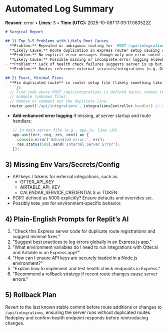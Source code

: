 # Automated Log Summary

**Reason:** error • **Lines:** 3 • **Time (UTC):** 2025-10-08T17:09:17.063522Z

<!-- fingerprint:5e457ef9a89a -->

```markdown
# Surgical Report

## 1) Top 3–5 Problems with Likely Root Causes
- **Problem:** Repeated or ambiguous routing for `POST /api/integrations` listed twice in logs  
  **Likely Cause:** Route duplication in express router setup causing conflicts or unexpected behavior.
- **Problem:** No explicit error messages though only one error noted is the console output that server started, no critical failures seen  
  **Likely Cause:** Possible missing or incomplete error logging elsewhere; logs incomplete.
- **Problem:** Lack of health check failures suggests server is up but does not guarantee downstream service connectivity or authentication setup.
- **Problem:** Routes reference external services/integrations (e.g. Otter, Airtable), possibility of missing or misconfigured environment variables for API keys or secrets.

## 2) Exact, Minimal Fixes
- **Fix duplicated route** in router setup file (likely something like `routes/integrations.js` or main `app.js`):  
  ```js
  // Find code where POST /api/integrations is defined twice; remove the redundant one
  // Example (unknown file):
  // Remove or comment out the duplicate line:
  router.post('/api/integrations', integrationsController.handler) // remove duplicate
  ```
- **Add enhanced error logging** if missing, at server startup and route handlers:  
  ```js
  // In main server file (e.g., app.js, line ~30)
  app.use((err, req, res, next) => {
    console.error('Unhandled error:', err);
    res.status(500).send('Internal Server Error');
  });
  ```

## 3) Missing Env Vars/Secrets/Config
- API keys / tokens for external integrations, such as:
  - OTTER_API_KEY
  - AIRTABLE_API_KEY
  - CALENDAR_SERVICE_CREDENTIALS or TOKEN
- PORT defined as 5000 explicitly? Ensure defaults and overrides set.
- Possibly `NODE_ENV` for environment-specific behavior.

## 4) Plain-English Prompts for Replit’s AI
1. "Check this Express server code for duplicate route registrations and suggest minimal fixes."
2. "Suggest best practices to log errors globally in an Express.js app."
3. "What environment variables do I need to run integrations with Otter.ai and Airtable in an Express app?"
4. "How can I ensure API keys are securely loaded in a Node.js environment?"
5. "Explain how to implement and test health check endpoints in Express."
6. "Recommend a rollback strategy if recent route changes cause server errors."

## 5) Rollback Plan
Revert to the last known stable commit before route additions or changes to `/api/integrations`, ensuring the server runs without duplicated routes. Redeploy and confirm health endpoint responds before reintroducing changes.
```

